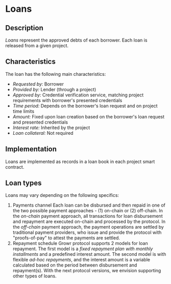 # Loans

## Description

*Loans* represent the approved debts of each borrower. Each loan is released from a given project.

## Characteristics

The loan has the following main characteristics:
 - *Requested by:* Borrower
 - *Provided by:* Lender (through a project)
 - *Approved by:* Credential verification service, matching project requirements with borrower's presented credentials
 - *Time period:* Depends on the borrower's loan request and on project time limits
 - *Amount:* Fixed upon loan creation based on the borrower's loan request and presented credentials
 - *Interest rate:* Inherited by the project
 - *Loan collateral:* Not required

## Implementation

Loans are implemented as records in a loan book in each project smart contract.

## Loan types

Loans may vary depending on the following specifics:
1. Payments channel
Each loan can be disbursed and then repaid in one of the two possible payment approaches - (1) on-chain or (2) off-chain. 
In the *on-chain* payment approach, all transactions for loan disbursement and repayment are executed on-chain and processed by the protocol. In the *off-chain* payment approach, the payment operations are settled by traditional payment providers, who issue and provide the protocol with "proofs-of-pay" to attest the payments are settled. 
2. Repayment schedule
Growr protocol supports 2 models for loan repayment. The first model is a *fixed repayment plan with monthly installments* and a predefined interest amount. The second model is with flexible *ad-hoc repayments*, and the interest amount is a variable calculated based on the period between disbursement and repayment(s). With the next protocol versions, we envision supporting other types of loans.
